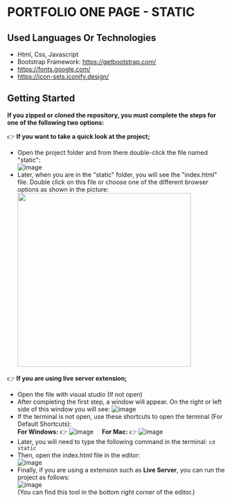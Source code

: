 # PORTFOLIO ONE PAGE - STATIC

## Used Languages Or Technologies

- Html, Css, Javascript
- Bootstrap Framework: https://getbootstrap.com/
- https://fonts.google.com/
- https://icon-sets.iconify.design/

## Getting Started

<b>If you zipped or cloned the repository, you must complete the steps for one of the following two options:</b>

👉 <b> If you want to take a quick look at the project;</b>

- Open the project folder and from there double-click the file named "static": <br /> ![image](https://github.com/beyzanur-seyhan/portfolio-one-page/assets/80166639/96f818f5-ed7d-4f5e-9c55-89946fda299e)
- Later, when you are in the "static" folder, you will see the "index.html" file. Double click on this file or choose one of the different browser options as shown in the picture: <br /> <img src="https://github.com/beyzanur-seyhan/portfolio-one-page/assets/80166639/db18197e-5b43-4b59-a9c5-9ba48185e0cc" width=400 />

👉 <b> If you are using live server extension;</b>

- Open the file with visual studio (If not open)
- After completing the first step, a window will appear. On the right or left side of this window you will see: ![image](https://github.com/beyzanur-seyhan/portfolio-one-page/assets/80166639/a176fd37-ef97-46be-8547-1fea9bf82b8f)
- If the terminal is not open, use these shortcuts to open the terminal (For Default Shortcuts): <br/>
  <b>For Windows:</b> 👉 ![image](https://github.com/beyzanur-seyhan/portfolio-one-page/assets/80166639/5fe042da-cb07-49ed-9ebb-54c3515993ea) &nbsp; &nbsp;
  <b>For Mac:</b> 👉 ![image](https://github.com/beyzanur-seyhan/portfolio-one-page/assets/80166639/774b1503-f756-4b6a-94b6-16baed6a6691)
- Later, you will need to type the following command in the terminal: `` cd static ``
- Then, open the index.html file in the editor: <br /> ![image](https://github.com/beyzanur-seyhan/portfolio-one-page/assets/80166639/cc8d9dd9-de52-4ee5-9f68-534cfb8693ca)
- Finally, if you are using a extension such as <b>Live Server</b>, you can run the project as follows: <br />
![image](https://github.com/beyzanur-seyhan/portfolio-one-page/assets/80166639/36bf05b7-b291-4b55-aae3-252faeb048fc) <br />
(You can find this tool in the bottom right corner of the editor.)
